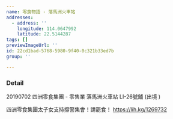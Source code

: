```yaml
---
name: 零食物語 - 落馬洲火車站
addresses:
  - address: ''
    longitude: 114.0647992
    latitude: 22.5144287
tags: []
previewImageUrl: ''
id: 22cd1bad-5768-5980-9f40-0c321b33ed7b
group: ''

---
```

### Detail
20190702
四洲零食集團 - 零售業
 	落馬洲火車站 LI-26號舖 (出境 )

四洲零食集團太子女支持撐警集會！請罷食！
https://lih.kg/1269732

